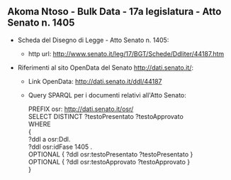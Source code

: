 ## Akoma Ntoso - Bulk Data - 17a legislatura - Atto Senato n. 1405 ##

* Scheda del Disegno di Legge - Atto Senato n. 1405:
	* http url: http://www.senato.it/leg/17/BGT/Schede/Ddliter/44187.htm

* Riferimenti al sito OpenData del Senato http://dati.senato.it/:
	* Link OpenData: http://dati.senato.it/ddl/44187
	* Query SPARQL per i documenti relativi all'Atto Senato:

        PREFIX osr: <http://dati.senato.it/osr/>  
		SELECT DISTINCT ?testoPresentato ?testoApprovato  
		WHERE  
		{  
		    ?ddl a osr:Ddl.  
		    ?ddl osr:idFase 1405 .  
		    OPTIONAL { ?ddl osr:testoPresentato ?testoPresentato }  
		    OPTIONAL { ?ddl osr:testoApprovato ?testoApprovato }  
		}
		
